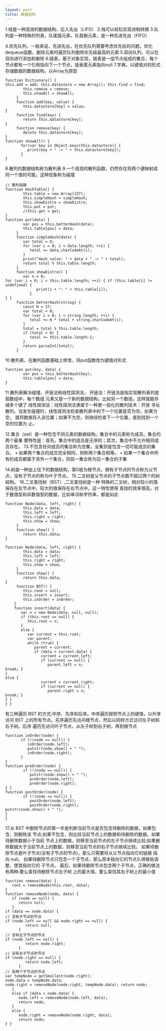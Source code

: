 ```yaml
---
layout: post
title: 数据结构
---
```


1.栈是一种高效的数据结构，后入先出（LIFO）
2.栈可以轻松实现进制转换
3.队列是一种特殊的列表，队尾插元素，队首删元素，是一种先进先出（FIFO）

4.优先队列，一般来说，先进先出，在优先队列需要考虑优先权的问题，优化dequeue函数，删除元素时遍历队列删除优先级最高的元素
5.双向队列，可以在双向进行添加和删除
6.链表，基于对象实现，链表是一组节点组成的集合，每个节点都有一个引用指向下一个节点，链表尾元素指向null
7.字典，以键值对的形式存储数据的数据结构，以Array为原型

~~~
function Dictionary() {
this.add = add; this.datastore = new Array(); this.find = find;
        this.remove = remove;
        this.showAll = showAll;
     }
     function add(key, value) {
        this.datastore[key] = value;
}
     function find(key) {
        return this.datastore[key];
}
     function remove(key) {
        delete this.datastore[key];
}
function showAll() {
       for(var key in Object.keys(this.datastore)) {
          print(key + " -> " + this.datastore[key]);
       }
}
~~~

8.散列的数据结构称为散列表
9.一个高效的散列函数，仍然存在将两个键映射成同一个值的可能，这种现象称为碰撞

~~~
// 散列函数
function HashTable() {
        this.table = new Array(137);
        this.simpleHash = simpleHash;
        this.showDistro = showDistro;
        this.put = put;
        //this.get = get;
}
function put(data) {
        var pos = this.betterHash(data);
        this.table[pos] = data;
     }
     function simpleHash(data) {
        var total = 0;
        for (var i = 0; i < data.length; ++i) {
           total += data.charCodeAt(i);
        }
        print("Hash value: " + data + " -> " + total);
        return total % this.table.length;
     }
     function showDistro() {
        var n = 0;
for (var i = 0; i < this.table.length; ++i) { if (this.table[i] != undefined) {
              print(i + ": " + this.table[i]);
           }
} }
     function betterHash(string) {
        const H = 37;
        var total = 0;
        for (var i = 0; i < string.length; ++i) {
           total += H * total + string.charCodeAt(i);
        }
        total = total % this.table.length;
        if (total < 0) {
           total += this.table.length-1;
        }
        return parseInt(total);
     }
~~~

10.散列表，在散列函数基础上修改，将put函数改为键值对形式

~~~
function put(key, data) {
        var pos = this.betterHash(key);
        this.table[pos] = data;
}
~~~

11.散列表解决碰撞，开链法和线性探测法，
开链法：开链法是指实现散列表的底层数组中，每个数组 元素又是一个新的数据结构，比如另一个数组，这样就能存储多个键了
线性探测法：线性探测法隶属于一种更一般化的散列技术：开放 寻址散列。当发生碰撞时，线性探测法检查散列表中的下一个位置是否为空。如果为空， 就将数据存入该位置；如果不为空，则继续检查下一个位置，直到找到一个空的位置为 止。

12.集合（set）是一种包含不同元素的数据结构。集合中的元素称为成员。集合的两个最重 要特性是：首先，集合中的成员是无序的；其次，集合中不允许相同成员存在。
13.不包含任何成员的集合称为空集，全集则是包含一切可能成员的集合。 • 如果两个集合的成员完全相同，则称两个集合相等。 • 如果一个集合中所有的成员都属于另外一个集合，则前一集合称为后一集合的子集

14.树是一种由上往下的数据结构，第0层为根节点，拥有子节点的节点称为父节点，没有子节点的称为叶子节点。
15.二叉树是父节点的子节点数不超过两个的树结构。
16.二叉查找树（BST）,二叉查找树是一种 特殊的二叉树，相对较小的值保存在左节点中，较大的值保存在右节点中。这一特性使得 查找的效率很高，对于数值型和非数值型的数据，比如单词和字符串，都是如此

~~~
function Node(data, left, right) {
        this.data = data;
        this.left = left;
        this.right = right;
        this.show = show;
     }
     function show() {
        return this.data;
}
~~~

~~~
function Node(data, left, right) {
        this.data = data;
        this.left = left;
        this.right = right;
        this.show = show;
     }
     function show() {
        return this.data;
}
     function BST() {
        this.root = null;
        this.insert = insert;
        this.inOrder = inOrder;
    }
    function insert(data) {
       var n = new Node(data, null, null);
       if (this.root == null) {
          this.root = n;
       }
       else {
          var current = this.root;
          var parent;
          while (true) {
             parent = current;
             if (data < current.data) {
                current = current.left;
                if (current == null) {
                   parent.left = n;
break; }
}
else {
                current = current.right;
                if (current == null) {
                   parent.right = n;
break; }
} }
} }
~~~

有三种遍历 BST 的方式:中序、先序和后序。中序遍历按照节点上的键值，以升序访问 BST 上的所有节点。先序遍历先访问根节点，然后以同样方式访问左子树和右子树。后序 遍历先访问叶子节点，从左子树到右子树，再到根节点

~~~
function inOrder(node) {
       if (!(node == null)) {
          inOrder(node.left);
          putstr(node.show() + " ");
          inOrder(node.right);
       }
}
function preOrder(node) {
        if (!(node == null)) {
           putstr(node.show() + " ");
           preOrder(node.left);
           preOrder(node.right);
} }
function postOrder(node) {
        if (!(node == null)) {
           postOrder(node.left);
           postOrder(node.right);
putstr(node.show() + " ");
}
}
~~~

17.从 BST 中删除节点的第一步是判断当前节点是否包含待删除的数据，如果包含，则删除该 节点;如果不包含，则比较当前节点上的数据和待删除的数据。如果待删除数据小于当前 节点上的数据，则移至当前节点的左子节点继续比较;如果删除数据大于当前节点上的数据，则移至当前节点的右子节点继续比较。
如果待删除节点是叶子节点(没有子节点的节点)，那么只需要将从父节点指向它的链接 指向 null。
如果待删除节点只包含一个子节点，那么原本指向它的节点久得做些调整，使其指向它的 子节点。
最后，如果待删除节点包含两个子节点，正确的做法有两种:要么查找待删除节点左子树 上的最大值，要么查找其右子树上的最小值

~~~
function remove(data) {
   root = removeNode(this.root, data);
}
function removeNode(node, data) {
   if (node == null) {
      return null;
   }
if (data == node.data) {
// 没有子节点的节点
if (node.left == null && node.right == null) {
         return null;
      }
// 没有左子节点的节点
if (node.left == null) {
         return node.right;
      }
// 没有右子节点的节点
if (node.right == null) {
         return node.left;
      }
// 有两个子节点的节点
var tempNode = getSmallest(node.right);
node.data = tempNode.data;
node.right = removeNode(node.right, tempNode.data); return node;
   }
   else if (data < node.data) {
      node.left = removeNode(node.left, data);
      return node;
   }
   else {
      node.right = removeNode(node.right, data);
      return node;
} }
~~~
